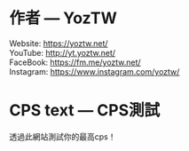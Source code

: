 # 作者 — YozTW
Website: https://yoztw.net/ <br>
YouTube: http://yt.yoztw.net/ <br>
FaceBook: https://fm.me/yoztw.net/ <br>
Instagram: https://www.instagram.com/yoztw/ <br>

# CPS text — CPS測試
透過此網站測試你的最高cps！
